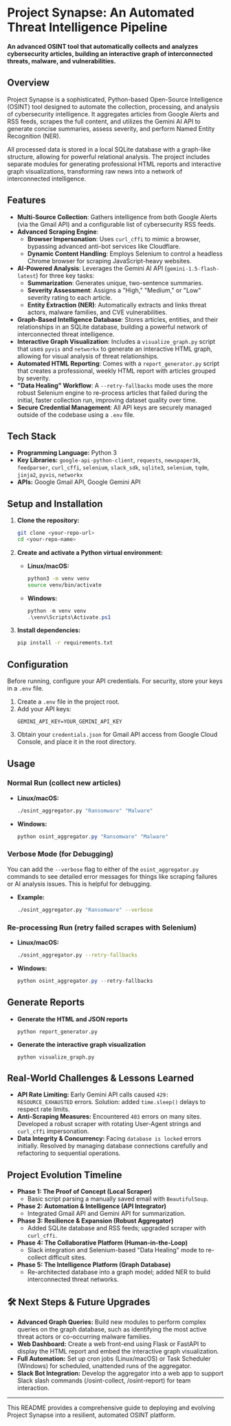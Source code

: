 # Project Synapse: An Automated Threat Intelligence Pipeline
**An advanced OSINT tool that automatically collects and analyzes cybersecurity articles, building an interactive graph of interconnected threats, malware, and vulnerabilities.**

## Overview
Project Synapse is a sophisticated, Python-based Open-Source Intelligence (OSINT) tool designed to automate the collection, processing, and analysis of cybersecurity intelligence. It aggregates articles from Google Alerts and RSS feeds, scrapes the full content, and utilizes the Gemini AI API to generate concise summaries, assess severity, and perform Named Entity Recognition (NER).

All processed data is stored in a local SQLite database with a graph-like structure, allowing for powerful relational analysis. The project includes separate modules for generating professional HTML reports and interactive graph visualizations, transforming raw news into a network of interconnected intelligence.

## Features
* **Multi-Source Collection**: Gathers intelligence from both Google Alerts (via the Gmail API) and a configurable list of cybersecurity RSS feeds.
* **Advanced Scraping Engine**:
    * **Browser Impersonation**: Uses `curl_cffi` to mimic a browser, bypassing advanced anti-bot services like Cloudflare.
    * **Dynamic Content Handling**: Employs Selenium to control a headless Chrome browser for scraping JavaScript-heavy websites.
* **AI-Powered Analysis**: Leverages the Gemini AI API (`gemini-1.5-flash-latest`) for three key tasks:
    * **Summarization**: Generates unique, two-sentence summaries.
    * **Severity Assessment**: Assigns a "High," "Medium," or "Low" severity rating to each article.
    * **Entity Extraction (NER)**: Automatically extracts and links threat actors, malware families, and CVE vulnerabilities.
* **Graph-Based Intelligence Database**: Stores articles, entities, and their relationships in an SQLite database, building a powerful network of interconnected threat intelligence.
* **Interactive Graph Visualization**: Includes a `visualize_graph.py` script that uses `pyvis` and `networkx` to generate an interactive HTML graph, allowing for visual analysis of threat relationships.
* **Automated HTML Reporting**: Comes with a `report_generator.py` script that creates a professional, weekly HTML report with articles grouped by severity.
* **"Data Healing" Workflow**: A `--retry-fallbacks` mode uses the more robust Selenium engine to re-process articles that failed during the initial, faster collection run, improving dataset quality over time.
* **Secure Credential Management**: All API keys are securely managed outside of the codebase using a `.env` file.

## Tech Stack
* **Programming Language:** Python 3
* **Key Libraries:** `google-api-python-client`, `requests`, `newspaper3k`, `feedparser`, `curl_cffi`, `selenium`, `slack_sdk`, `sqlite3`, `selenium`, `tqdm`, `jinja2`, `pyvis`, `networkx`
* **APIs:** Google Gmail API, Google Gemini API

## Setup and Installation
1.  **Clone the repository:**
    ```bash
    git clone <your-repo-url>
    cd <your-repo-name>
    ```

2.  **Create and activate a Python virtual environment:**

    * **Linux/macOS:**
        ```bash
        python3 -m venv venv
        source venv/bin/activate
        ```
    * **Windows:**
        ```powershell
        python -m venv venv
        .\venv\Scripts\Activate.ps1
        ```
3.  **Install dependencies:**
    ```bash
    pip install -r requirements.txt
    ```

## Configuration
Before running, configure your API credentials. For security, store your keys in a `.env` file.

1.  Create a `.env` file in the project root.
2.  Add your API keys:
    ```
    GEMINI_API_KEY=YOUR_GEMINI_API_KEY
    ```
3.  Obtain your `credentials.json` for Gmail API access from Google Cloud Console, and place it in the root directory.

## Usage
### Normal Run (collect new articles)
* **Linux/macOS:**
    ```bash
    ./osint_aggregator.py "Ransomware" "Malware"
    ```
* **Windows:**
    ```powershell
    python osint_aggregator.py "Ransomware" "Malware"
    ```
### Verbose Mode (for Debugging)
You can add the ```--verbose``` flag to either of the ```osint_aggregator.py``` commands to see detailed error messages for things like scraping failures or AI analysis issues. This is helpful for debugging.
* **Example:**
    ```bash
    ./osint_aggregator.py "Ransomware" --verbose
    ```
### Re-processing Run (retry failed scrapes with Selenium)
* **Linux/macOS:**
    ```bash
    ./osint_aggregator.py --retry-fallbacks
    ```
* **Windows:**
    ```powershell
    python osint_aggregator.py --retry-fallbacks
    ```
  
## Generate Reports
* **Generate the HTML and JSON reports**
    ```
    python report_generator.py
    ```
* **Generate the interactive graph visualization**
    ```
    python visualize_graph.py
    ```

## Real-World Challenges & Lessons Learned
* **API Rate Limiting:** Early Gemini API calls caused `429: RESOURCE_EXHAUSTED` errors. Solution: added `time.sleep()` delays to respect rate limits.
* **Anti-Scraping Measures:** Encountered `403` errors on many sites. Developed a robust scraper with rotating User-Agent strings and `curl_cffi` impersonation.
* **Data Integrity & Concurrency:** Facing `database is locked` errors initially. Resolved by managing database connections carefully and refactoring to sequential operations.

## Project Evolution Timeline
* **Phase 1: The Proof of Concept (Local Scraper)**
    * Basic script parsing a manually saved email with `BeautifulSoup`.
* **Phase 2: Automation & Intelligence (API Integrator)**
    * Integrated Gmail API and Gemini API for summarization.
* **Phase 3: Resilience & Expansion (Robust Aggregator)**
    * Added SQLite database and RSS feeds; upgraded scraper with `curl_cffi`.
* **Phase 4: The Collaborative Platform (Human-in-the-Loop)**
    * Slack integration and Selenium-based "Data Healing" mode to re-collect difficult sites.
* **Phase 5: The Intelligence Platform (Graph Database)**
    * Re-architected database into a graph model; added NER to build interconnected threat networks.

## 🛠️ Next Steps & Future Upgrades
* **Advanced Graph Queries:** Build new modules to perform complex queries on the graph database, such as identifying the most active threat actors or co-occurring malware families.
* **Web Dashboard:** Create a web front-end using Flask or FastAPI to display the HTML report and embed the interactive graph visualization.
* **Full Automation:** Set up cron jobs (Linux/macOS) or Task Scheduler (Windows) for scheduled, unattended runs of the aggregator.
* **Slack Bot Integration:** Develop the aggregator into a web app to support Slack slash commands (/osint-collect, /osint-report) for team interaction.

---
This README provides a comprehensive guide to deploying and evolving Project Synapse into a resilient, automated OSINT platform.
